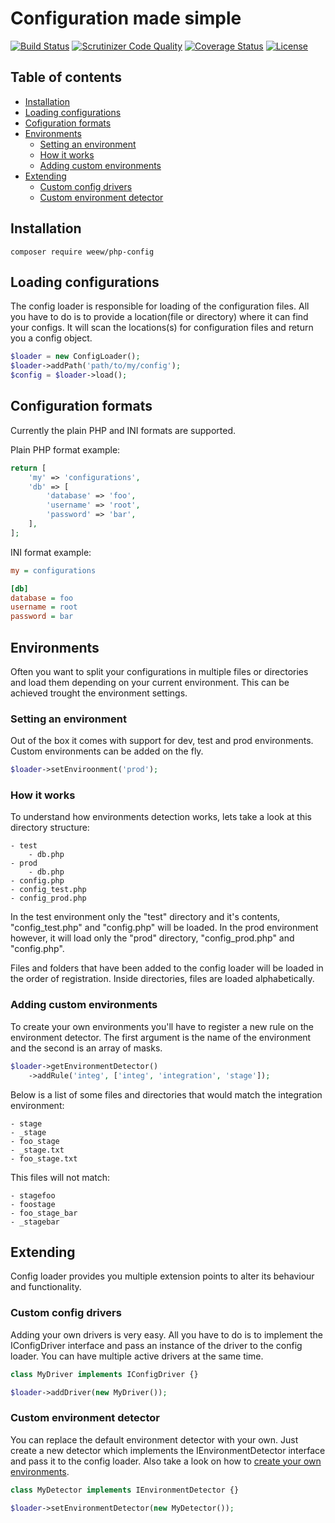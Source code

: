 # Configuration made simple

[![Build Status](https://travis-ci.org/weew/php-config.svg?branch=master)](https://travis-ci.org/weew/php-config)
[![Scrutinizer Code Quality](https://scrutinizer-ci.com/g/weew/php-config/badges/quality-score.png?b=master)](https://scrutinizer-ci.com/g/weew/php-config/?branch=master)
[![Coverage Status](https://coveralls.io/repos/weew/php-config/badge.svg?branch=master&service=github)](https://coveralls.io/github/weew/php-config?branch=master)
[![License](https://poser.pugx.org/weew/php-config/license)](https://packagist.org/packages/weew/php-config)

## Table of contents

- [Installation](#installation)
- [Loading configurations](#loading-configurations)
- [Cofiguration formats](#configuration-formats)
- [Environments](#environments)
    - [Setting an environment](#setting-an-environment)
    - [How it works](#how-it-works)
    - [Adding custom environments](#adding-custom-environments)
- [Extending](#extending)
    - [Custom config drivers](#custom-config-drivers)
    - [Custom environment detector](#custom-environment-detector)

## Installation

`composer require weew/php-config`

## Loading configurations

The config loader is responsible for loading of the configuration files. All you have to do is to provide a location(file or directory) where it can find your configs. It will scan the locations(s) for configuration files and return you a config object.

```php
$loader = new ConfigLoader();
$loader->addPath('path/to/my/config');
$config = $loader->load();
```

## Configuration formats

Currently the plain PHP and INI formats are supported.

Plain PHP format example:

```php
return [
    'my' => 'configurations',
    'db' => [
        'database' => 'foo',
        'username' => 'root',
        'password' => 'bar',
    ],
];
```
INI format example:

```ini
my = configurations

[db]
database = foo
username = root
password = bar
```

## Environments

Often you want to split your configurations in multiple files or directories and load them depending on your current environment. This can be achieved trought the environment settings.

### Setting an environment

Out of the box it comes with support for dev, test and prod environments. Custom environments can be added on the fly.

```php
$loader->setEnviroonment('prod');
```

### How it works

To understand how environments detection works, lets take a look at this directory structure:

```
- test
    - db.php
- prod
    - db.php
- config.php
- config_test.php
- config_prod.php
```

In the test environment only the "test" directory and it's contents, "config\_test.php" and "config.php" will be loaded. In the prod environment however, it will load only the "prod" directory, "config\_prod.php" and "config.php".

Files and folders that have been added to the config loader will be loaded in the order of registration. Inside directories, files are loaded alphabetically.

### Adding custom environments

To create your own environments you'll have to register a new rule on the environment detector. The first argument is the name of the environment and the second is an array of masks.

```php
$loader->getEnvironmentDetector()
    ->addRule('integ', ['integ', 'integration', 'stage']);
```

Below is a list of some files and directories that would match the integration environment:

```
- stage
- _stage
- foo_stage
- _stage.txt
- foo_stage.txt
```

This files will not match:

```
- stagefoo
- foostage
- foo_stage_bar
- _stagebar
```

## Extending

Config loader provides you multiple extension points to alter its behaviour and functionality.

### Custom config drivers

Adding your own drivers is very easy. All you have to do is to implement the IConfigDriver interface and pass an instance of the driver to the config loader. You can have multiple active drivers at the same time.

```php
class MyDriver implements IConfigDriver {}

$loader->addDriver(new MyDriver());
```

### Custom environment detector

You can replace the default environment detector with your own. Just create a new detector which implements the IEnvironmentDetector interface and pass it to the config loader. Also take a look on how to [create your own environments](#adding-custom-environments).

```php
class MyDetector implements IEnvironmentDetector {}

$loader->setEnvironmentDetector(new MyDetector());
```
